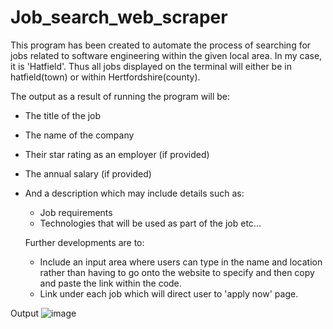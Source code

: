 # Job_search_web_scraper

This program has been created to automate the process of searching for jobs related to software engineering within the given local area. In my case, it is 'Hatfield'. 
Thus all jobs displayed on the terminal will either be in hatfield(town) or within Hertfordshire(county). 

The output as a result of running the program will be: 
- The title of the job
- The name of the company 
- Their star rating as an employer (if provided)
- The annual salary (if provided) 
- And a description which may include details such as: 
  - Job requirements
  - Technologies that will be used as part of the job etc... 
  
  Further developments are to: 
  - Include an input area where users can type in the name and location rather than having to go onto the website to specify and then 
    copy and paste the link within the code. 
  - Link under each job which will direct user to 'apply now' page. 
  
Output
![image](https://user-images.githubusercontent.com/65728188/150862795-8638aeb8-a0c7-48c3-9f0b-1fd0f8c7b989.png)
